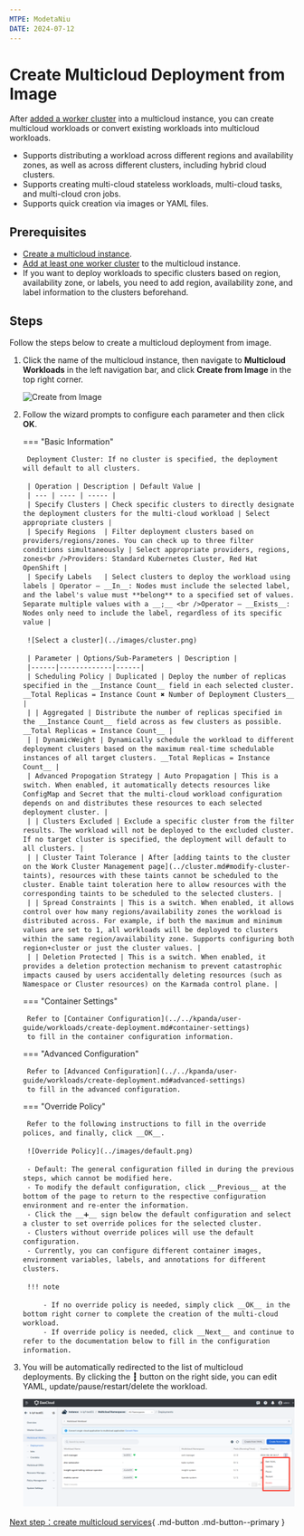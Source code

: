 ```yaml
---
MTPE: ModetaNiu
DATE: 2024-07-12
---
```


# Create Multicloud Deployment from Image

After [added a worker cluster](../cluster.md#add-a-cluster) into a multicloud instance, you can create multicloud workloads or convert existing workloads into multicloud workloads.

- Supports distributing a workload across different regions and availability zones, as well as across different clusters, 
  including hybrid cloud clusters.
- Supports creating multi-cloud stateless workloads, multi-cloud tasks, and multi-cloud cron jobs.
- Supports quick creation via images or YAML files.

## Prerequisites

- [Create a multicloud instance](../instance/add.md).
- [Add at least one worker cluster](../cluster.md#add-a-cluster) to the multicloud instance.
- If you want to deploy workloads to specific clusters based on region, availability zone, or labels, 
   you need to add region, availability zone, and label information to the clusters beforehand.

## Steps

Follow the steps below to create a multicloud deployment from image.

1. Click the name of the multicloud instance, then navigate to __Multicloud Workloads__ in the left navigation bar, and click __Create from Image__ in the top right corner.

    ![Create from Image](https://docs.daocloud.io/daocloud-docs-images/docs/en/docs/kairship/images/deploy-create04.png)

1. Follow the wizard prompts to configure each parameter and then click __OK__.

    === "Basic Information"

        Deployment Cluster: If no cluster is specified, the deployment will default to all clusters.

        | Operation | Description | Default Value |
        | --- | ---- | ----- |
        | Specify Clusters | Check specific clusters to directly designate the deployment clusters for the multi-cloud workload | Select appropriate clusters |
        | Specify Regions  | Filter deployment clusters based on providers/regions/zones. You can check up to three filter conditions simultaneously | Select appropriate providers, regions, zones<br />Providers: Standard Kubernetes Cluster, Red Hat OpenShift |
        | Specify Labels   | Select clusters to deploy the workload using labels | Operator — __In__: Nodes must include the selected label, and the label's value must **belong** to a specified set of values. Separate multiple values with a __;__ <br />Operator — __Exists__: Nodes only need to include the label, regardless of its specific value |

        ![Select a cluster](../images/cluster.png)

        | Parameter | Options/Sub-Parameters | Description |
        |------|-------------|------|
        | Scheduling Policy | Duplicated | Deploy the number of replicas specified in the __Instance Count__ field in each selected cluster. __Total Replicas = Instance Count ✖️ Number of Deployment Clusters__ |
        | | Aggregated | Distribute the number of replicas specified in the __Instance Count__ field across as few clusters as possible. __Total Replicas = Instance Count__ |
        | | DynamicWeight | Dynamically schedule the workload to different deployment clusters based on the maximum real-time schedulable instances of all target clusters. __Total Replicas = Instance Count__ |
        | Advanced Propogation Strategy | Auto Propagation | This is a switch. When enabled, it automatically detects resources like ConfigMap and Secret that the multi-cloud workload configuration depends on and distributes these resources to each selected deployment cluster. |
        | | Clusters Excluded | Exclude a specific cluster from the filter results. The workload will not be deployed to the excluded cluster. If no target cluster is specified, the deployment will default to all clusters. |
        | | Cluster Taint Tolerance | After [adding taints to the cluster on the Work Cluster Management page](../cluster.md#modify-cluster-taints), resources with these taints cannot be scheduled to the cluster. Enable taint toleration here to allow resources with the corresponding taints to be scheduled to the selected clusters. |
        | | Spread Constraints | This is a switch. When enabled, it allows control over how many regions/availability zones the workload is distributed across. For example, if both the maximum and minimum values are set to 1, all workloads will be deployed to clusters within the same region/availability zone. Supports configuring both region+cluster or just the cluster values. |
        | | Deletion Protected | This is a switch. When enabled, it provides a deletion protection mechanism to prevent catastrophic impacts caused by users accidentally deleting resources (such as Namespace or Cluster resources) on the Karmada control plane. |

    === "Container Settings"
    
        Refer to [Container Configuration](../../kpanda/user-guide/workloads/create-deployment.md#container-settings) 
        to fill in the container configuration information.

    === "Advanced Configuration"
    
        Refer to [Advanced Configuration](../../kpanda/user-guide/workloads/create-deployment.md#advanced-settings) 
        to fill in the advanced configuration.

    === "Override Policy"
    
        Refer to the following instructions to fill in the override polices, and finally, click __OK__.

        ![Override Policy](../images/default.png)

        - Default: The general configuration filled in during the previous steps, which cannot be modified here.
        - To modify the default configuration, click __Previous__ at the bottom of the page to return to the respective configuration environment and re-enter the information.
        - Click the __➕__ sign below the default configuration and select a cluster to set override polices for the selected cluster.
        - Clusters without override polices will use the default configuration.
        - Currently, you can configure different container images, environment variables, labels, and annotations for different clusters.

        !!! note
    
            - If no override policy is needed, simply click __OK__ in the bottom right corner to complete the creation of the multi-cloud workload.
            - If override policy is needed, click __Next__ and continue to refer to the documentation below to fill in the configuration information.

1. You will be automatically redirected to the list of multicloud deployments. By clicking the **┇** button on the right side, you can edit YAML, update/pause/restart/delete the workload.

    ![More Opetations](../images/deploy.png)

[Next step：create multicloud services](../resource/service.md){ .md-button .md-button--primary }
